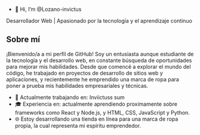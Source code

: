 - 👋 Hi, I’m @Lozano-invictus

Desarrollador Web | Apasionado por la tecnología y el aprendizaje continuo

## Sobre mí

¡Bienvenido/a a mi perfil de GitHub! Soy un entusiasta aunque estudiante de la tecnología y el desarrollo web, en constante búsqueda de oportunidades para mejorar mis habilidades. Desde que comencé a explorar el mundo del código, he trabajado en proyectos de desarrollo de sitios web y aplicaciones, y recientemente he emprendido una marca de ropa para poner a prueba mis habilidades empresariales y técnicas.

- 📌 Actualmente trabajando en: Inviictuss sum
- 🎓 Experiencia en: actualmente aprendiendo proximamente sobre frameworks como React y Node.js, y HTML, CSS, JavaScript y Python.
- 🌐 Estoy desarrollando una tienda en línea para una marca de ropa propia, la cual representa mi espíritu emprendedor.


<!---
Lozano-invictus/Lozano-invictus is a ✨ special ✨ repository because its `README.md` (this file) appears on your GitHub profile.
You can click the Preview link to take a look at your changes.
--->
